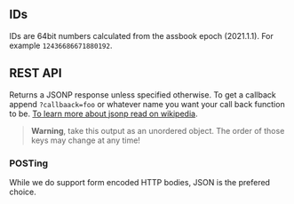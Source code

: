 ## IDs
IDs are 64bit numbers calculated from the assbook epoch (2021.1.1). For example `12436686671880192`. 

## REST API
Returns a JSONP response unless specified otherwise. To get a callback append `?callbaack=foo` or whatever name you want your call back function to be. [To learn more about jsonp read on wikipedia](https://en.wikipedia.org/wiki/JSONP). 

> **Warning**, take this output as an unordered object. The order of those keys may change at any time!

### POSTing
While we do support form encoded HTTP bodies, JSON is the prefered choice. 
